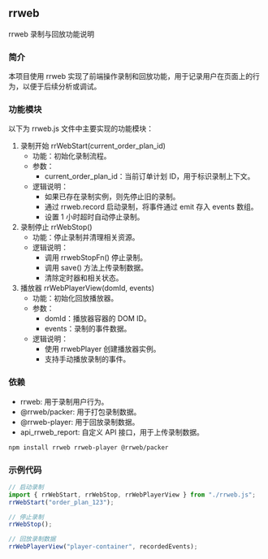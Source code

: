 ## rrweb
rrweb 录制与回放功能说明

### 简介
本项目使用 rrweb 实现了前端操作录制和回放功能，用于记录用户在页面上的行为，以便于后续分析或调试。
### 功能模块
以下为 rrweb.js 文件中主要实现的功能模块：
1. 录制开始 rrWebStart(current_order_plan_id)
   * 功能：初始化录制流程。
   * 参数：
      * current_order_plan_id：当前订单计划 ID，用于标识录制上下文。
   * 逻辑说明：
      * 如果已存在录制实例，则先停止旧的录制。
      * 通过 rrweb.record 启动录制，将事件通过 emit 存入 events 数组。
      * 设置 1 小时超时自动停止录制。
2. 录制停止 rrWebStop()
   * 功能：停止录制并清理相关资源。
   * 逻辑说明：
     * 调用 rrwebStopFn() 停止录制。
     * 调用 save() 方法上传录制数据。
     * 清除定时器和相关状态。
3. 播放器 rrWebPlayerView(domId, events)
   * 功能：初始化回放播放器。
   * 参数：
     * domId：播放器容器的 DOM ID。
     * events：录制的事件数据。
   * 逻辑说明：
     * 使用 rrwebPlayer 创建播放器实例。
     * 支持手动播放录制的事件。
### 依赖
   * rrweb: 用于录制用户行为。
   * @rrweb/packer: 用于打包录制数据。
   * @rrweb-player: 用于回放录制数据。
   * api_rrweb_report: 自定义 API 接口，用于上传录制数据。
```bash
npm install rrweb rrweb-player @rrweb/packer
```

### 示例代码
```js
// 启动录制
import { rrWebStart, rrWebStop, rrWebPlayerView } from "./rrweb.js";
rrWebStart("order_plan_123");

// 停止录制
rrWebStop();

// 回放录制数据
rrWebPlayerView("player-container", recordedEvents);
```
